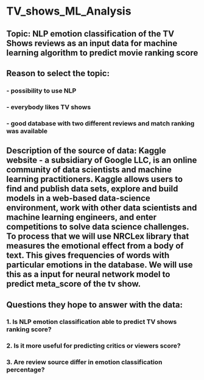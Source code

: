 # TV_shows_ML_Analysis

## Topic: NLP emotion classification of the TV Shows reviews as an input data for machine learning algorithm to predict movie ranking score


## Reason to select the topic: 
### - possibility to use NLP
### - everybody likes TV shows
### - good database with two different reviews and match ranking was available

## Description of the source of data: Kaggle website - a subsidiary of Google LLC, is an online community of data scientists and machine learning practitioners. Kaggle allows users to find and publish data sets, explore and build models in a web-based data-science environment, work with other data scientists and machine learning engineers, and enter competitions to solve data science challenges. To process that we will use NRCLex library that measures the emotional effect from a body of text. This gives frequencies of words with particular emotions in the database. We will use this as a input for neural network model to predict meta_score of the tv show.

## Questions they hope to answer with the data: 
### 1. Is NLP emotion classification able to predict TV shows ranking score?
### 2. Is it more useful for predicting critics or viewers score?
### 3. Are review source differ in emotion classification percentage?
